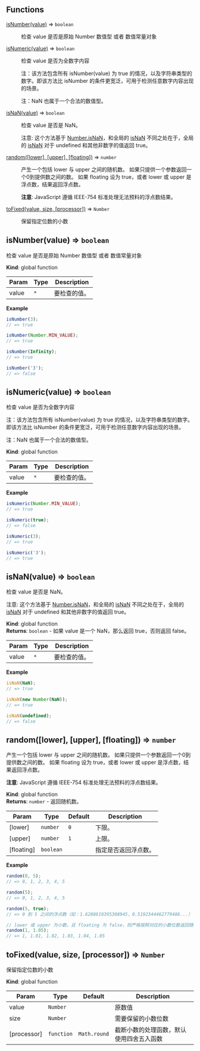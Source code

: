## Functions

<dl>
<dt><a href="#isNumber">isNumber(value)</a> ⇒ <code>boolean</code></dt>
<dd><p>检查 value 是否是原始 Number 数值型 或者 数值常量对象</p>
</dd>
<dt><a href="#isNumeric">isNumeric(value)</a> ⇒ <code>boolean</code></dt>
<dd><p>检查 value 是否为全数字内容</p>
<p>注：该方法包含所有 isNumber(value) 为 true 的情况，以及字符串类型的数字。即该方法比 isNumber 的条件更宽泛，可用于检测任意数字内容出现的场景。</p>
<p>注：NaN 也属于一个合法的数值型。</p></dd>
<dt><a href="#isNaN">isNaN(value)</a> ⇒ <code>boolean</code></dt>
<dd><p>检查 value 是否是 NaN。</p>
<p>注意: 这个方法基于 <a href="https://mdn.io/Number/isNaN">Number.isNaN</a>，和全局的
<a href="https://mdn.io/isNaN">isNaN</a> 不同之处在于，全局的 <a href="https://mdn.io/isNaN">isNaN</a> 对于 undefined 和其他非数字的值返回 true。</p>
</dd>
<dt><a href="#random">random([lower], [upper], [floating])</a> ⇒ <code>number</code></dt>
<dd><p>产生一个包括 lower 与 upper 之间的随机数。 如果只提供一个参数返回一个0到提供数之间的数。
如果 floating 设为 true，或者 lower 或 upper 是浮点数，结果返回浮点数。</p>
<p><strong>注意</strong>: JavaScript 遵循 IEEE-754 标准处理无法预料的浮点数结果。</p>
</dd>
<dt><a href="#toFixed">toFixed(value, size, [processor])</a> ⇒ <code>Number</code></dt>
<dd><p>保留指定位数的小数</p>
</dd>
</dl>

<a name="isNumber"></a>

## isNumber(value) ⇒ <code>boolean</code>
检查 value 是否是原始 Number 数值型 或者 数值常量对象

**Kind**: global function  

| Param | Type | Description |
| --- | --- | --- |
| value | <code>\*</code> | 要检查的值。 |

**Example**  
```js
isNumber(3);
// => true

isNumber(Number.MIN_VALUE);
// => true

isNumber(Infinity);
// => true

isNumber('3');
// => false
```
<a name="isNumeric"></a>

## isNumeric(value) ⇒ <code>boolean</code>
检查 value 是否为全数字内容
<p>注：该方法包含所有 isNumber(value) 为 true 的情况，以及字符串类型的数字。即该方法比 isNumber 的条件更宽泛，可用于检测任意数字内容出现的场景。</p>
<p>注：NaN 也属于一个合法的数值型。</p>

**Kind**: global function  

| Param | Type | Description |
| --- | --- | --- |
| value | <code>\*</code> | 要检查的值。 |

**Example**  
```js
isNumeric(Number.MIN_VALUE);
// => true

isNumeric(true);
// => false

isNumeric(3);
// => true

isNumeric('3');
// => true
```
<a name="isNaN"></a>

## isNaN(value) ⇒ <code>boolean</code>
检查 value 是否是 NaN。

注意: 这个方法基于 [Number.isNaN](https://mdn.io/Number/isNaN)，和全局的
[isNaN](https://mdn.io/isNaN) 不同之处在于，全局的 [isNaN](https://mdn.io/isNaN) 对于 undefined 和其他非数字的值返回 true。

**Kind**: global function  
**Returns**: <code>boolean</code> - 如果 value 是一个 NaN，那么返回 true，否则返回 false。  

| Param | Type | Description |
| --- | --- | --- |
| value | <code>\*</code> | 要检查的值。 |

**Example**  
```js
isNaN(NaN);
// => true

isNaN(new Number(NaN));
// => true

isNaN(undefined);
// => false
```
<a name="random"></a>

## random([lower], [upper], [floating]) ⇒ <code>number</code>
产生一个包括 lower 与 upper 之间的随机数。 如果只提供一个参数返回一个0到提供数之间的数。
如果 floating 设为 true，或者 lower 或 upper 是浮点数，结果返回浮点数。

**注意**: JavaScript 遵循 IEEE-754 标准处理无法预料的浮点数结果。

**Kind**: global function  
**Returns**: <code>number</code> - 返回随机数。  

| Param | Type | Default | Description |
| --- | --- | --- | --- |
| [lower] | <code>number</code> | <code>0</code> | 下限。 |
| [upper] | <code>number</code> | <code>1</code> | 上限。 |
| [floating] | <code>boolean</code> |  | 指定是否返回浮点数。 |

**Example**  
```js
random(0, 5);
// => 0, 1, 2, 3, 4, 5

random(5);
// => 0, 1, 2, 3, 4, 5

random(5, true);
// => 0 到 5 之间的浮点数（如：1.6288619395308945，0.5192344462779486...）

// lower 或 upper 为小数，且 floating 为 false，则严格按照对应的小数位数返回随机数结果
random(1, 1.05);
// => 1, 1.01, 1.02, 1.03, 1.04, 1.05
```
<a name="toFixed"></a>

## toFixed(value, size, [processor]) ⇒ <code>Number</code>
保留指定位数的小数

**Kind**: global function  

| Param | Type | Default | Description |
| --- | --- | --- | --- |
| value | <code>Number</code> |  | 原数值 |
| size | <code>Number</code> |  | 需要保留的小数位数 |
| [processor] | <code>function</code> | <code>Math.round</code> | 截断小数的处理函数，默认使用四舍五入函数 |

